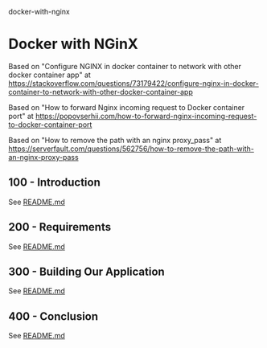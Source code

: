 docker-with-nginx
# Docker with NGinX

Based on "Configure NGINX in docker container to network with other docker container app" at https://stackoverflow.com/questions/73179422/configure-nginx-in-docker-container-to-network-with-other-docker-container-app

Based on "How to forward Nginx incoming request to Docker container port" at https://popovserhii.com/how-to-forward-nginx-incoming-request-to-docker-container-port

Based on "How to remove the path with an nginx proxy_pass" at https://serverfault.com/questions/562756/how-to-remove-the-path-with-an-nginx-proxy-pass

## 100 - Introduction

See [README.md](./100/README.md)

## 200 - Requirements

See [README.md](./200/README.md)

## 300 - Building Our Application

See [README.md](./300/README.md)

## 400 - Conclusion

See [README.md](./400/README.md)
